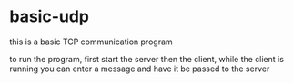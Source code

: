 # basic-udp

this is a basic TCP communication program

to run the program, first start the server then the client, while the client is running you can enter a message and have it be passed
to the server
